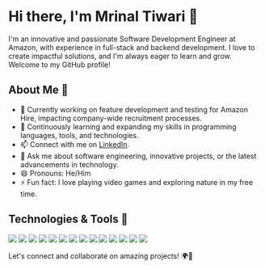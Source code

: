 # Hi there, I'm Mrinal Tiwari 👋

I'm an innovative and passionate Software Development Engineer at Amazon, with experience in full-stack and backend development. I love to create impactful solutions, and I'm always eager to learn and grow. Welcome to my GitHub profile!

## About Me 🌟

- 🔭 Currently working on feature development and testing for Amazon Hire, impacting company-wide recruitment processes.
- 🌱 Continuously learning and expanding my skills in programming languages, tools, and technologies.
- 📫 Connect with me on [LinkedIn](https://www.linkedin.com/in/mrinal-tiwari/).
- 💬 Ask me about software engineering, innovative projects, or the latest advancements in technology.
- 😄 Pronouns: He/Him
- ⚡ Fun fact: I love playing video games and exploring nature in my free time.

## Technologies & Tools 🔧

![](https://img.shields.io/badge/-Python-333333?style=flat&logo=python)
![](https://img.shields.io/badge/-Java-333333?style=flat&logo=java)
![](https://img.shields.io/badge/-C++-333333?style=flat&logo=c%2B%2B)
![](https://img.shields.io/badge/-C%23-333333?style=flat&logo=c-sharp)
![](https://img.shields.io/badge/-HTML-333333?style=flat&logo=HTML5)
![](https://img.shields.io/badge/-CSS-333333?style=flat&logo=CSS3)
![](https://img.shields.io/badge/-JavaScript-333333?style=flat&logo=javascript)
![](https://img.shields.io/badge/-React-333333?style=flat&logo=react)
![](https://img.shields.io/badge/-Docker-333333?style=flat&logo=docker)
![](https://img.shields.io/badge/-Flask-333333?style=flat&logo=flask)
![](https://img.shields.io/badge/-SwaggerUI-333333?style=flat&logo=swagger)
![](https://img.shields.io/badge/-OpenCV-333333?style=flat&logo=opencv)
![](https://img.shields.io/badge/-OpenShift-333333?style=flat&logo=openshift)
![](https://img.shields.io/badge/-AWS_EC2-333333?style=flat&logo=amazon-aws)


Let's connect and collaborate on amazing projects! 🌍🚀
